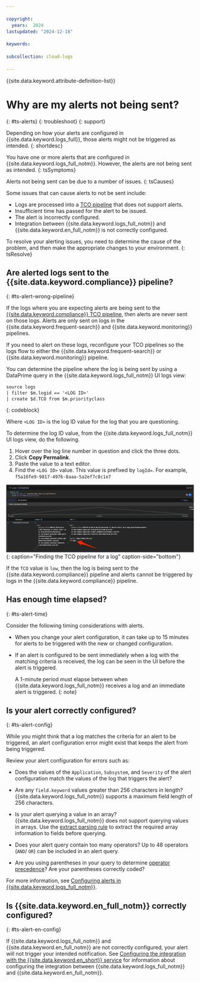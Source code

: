 ```yaml
---

copyright:
  years:  2024
lastupdated: "2024-12-18"

keywords: 

subcollection: cloud-logs

---
```



{{site.data.keyword.attribute-definition-list}}

# Why are my alerts not being sent?
{: #ts-alerts}
{: troubleshoot}
{: support}

Depending on how your alerts are configured in {{site.data.keyword.logs_full}}, those alerts might not be triggered as intended.
{: shortdesc}

You have one or more alerts that are configured in {{site.data.keyword.logs_full_notm}}. However, the alerts are not being sent as intended.
{: tsSymptoms}

Alerts not being sent can be due to a number of issues.
{: tsCauses}

Some issues that can cause alerts to not be sent include:

* Logs are processed into a [TCO pipeline](/docs/cloud-logs?topic=cloud-logs-tco-data-pipelines) that does not support alerts.
* Insufficient time has passed for the alert to be issued.
* The alert is incorrectly configured.
* Integration between {{site.data.keyword.logs_full_notm}} and {{site.data.keyword.en_full_notm}} is not correctly configured.


To resolve your alerting issues, you need to determine the cause of the problem, and then make the appropriate changes to your environment.
{: tsResolve}

## Are alerted logs sent to the {{site.data.keyword.compliance}} pipeline?
{: #ts-alert-wrong-pipeline}

If the logs where you are expecting alerts are being sent to the [{{site.data.keyword.compliance}} TCO pipeline](/docs/cloud-logs?topic=cloud-logs-tco-optimizer), then alerts are never sent on those logs. Alerts are only sent on logs in the {{site.data.keyword.frequent-search}} and {{site.data.keyword.monitoring}} pipelines.

If you need to alert on these logs, reconfigure your TCO pipelines so the logs flow to either the {{site.data.keyword.frequent-search}} or {{site.data.keyword.monitoring}} pipeline.

You can determine the pipeline where the log is being sent by using a DataPrime query in the {{site.data.keyword.logs_full_notm}} UI logs view:

```text
source logs
| filter $m.logid == '<LOG ID>'
| create $d.TCO from $m.priorityclass
```
{: codeblock}

Where `<LOG ID>` is the log ID value for the log that you are questioning.

To determine the log ID value, from the {{site.data.keyword.logs_full_notm}} UI logs view, do the following.

1. Hover over the log line number in question and click the three dots.
2. Click **Copy Permalink**.
3. Paste the value to a text editor.
4. Find the `<LOG ID>` value. This value is prefixed by `logId=`. For example, `f5a16fe9-9817-4976-8aaa-5a2ef7c8c1e7`

![Finding the TCO pipeline for a log. The TCO value must display high or medium for alerts on the log to be sent.](/images/tsa_01.png){: caption="Finding the TCO pipeline for a log" caption-side="bottom"}

If the `TCO` value is `low`, then the log is being sent to the {{site.data.keyword.compliance}} pipeline and alerts cannot be triggered by logs in the {{site.data.keyword.compliance}} pipeline. 


## Has enough time elapsed?
{: #ts-alert-time}

Consider the following timing considerations with alerts.

* When you change your alert configuration, it can take up to 15 minutes for alerts to be triggered with the new or changed configuration.

* If an alert is configured to be sent immediately when a log with the matching criteria is received, the log can be seen in the UI before the alert is triggered.

   A 1-minute period must elapse between when {{site.data.keyword.logs_full_notm}} receives a log and an immediate alert is triggered.
   {: note}

## Is your alert correctly configured?
{: #ts-alert-config}

While you might think that a log matches the criteria for an alert to be triggered, an alert configuration error might exist that keeps the alert from being triggered.

Review your alert configuration for errors such as:

* Does the values of the `Application`, `Subsystem`, and `Severity` of the alert configuration match the values of the log that triggers the alert?

* Are any `field.keyword` values greater than 256 characters in length? {{site.data.keyword.logs_full_notm}} supports a maximum field length of 256 characters.

* Is your alert querying a value in an array? {{site.data.keyword.logs_full_notm}} does not support querying values in arrays. Use the [extract parsing rule](/docs/cloud-logs?topic=cloud-logs-parse-extract-rule&interface=ui) to extract the required array information to fields before querying.

* Does your alert query contain too many operators? Up to 48 operators (`AND`/ `OR`) can be included in an alert query.

* Are you using parentheses in your query to determine [operator precedence](/docs/cloud-logs?topic=cloud-logs-query-data-lucene#lucene-operators)? Are your parentheses correctly coded?



For more information, see [Configuring alerts in {{site.data.keyword.logs_full_notm}}](/docs/cloud-logs?topic=cloud-logs-alerts-config).


## Is {{site.data.keyword.en_full_notm}} correctly configured?
{: #ts-alert-en-config}

If {{site.data.keyword.logs_full_notm}} and {{site.data.keyword.en_full_notm}} are not correctly configured, your alert will not trigger your intended notification. See [Configuring the integration with the {{site.data.keyword.en_short}} service](/docs/cloud-logs?topic=cloud-logs-event-notifications-configure) for information about configuring the integration between {{site.data.keyword.logs_full_notm}} and {{site.data.keyword.en_full_notm}}.
